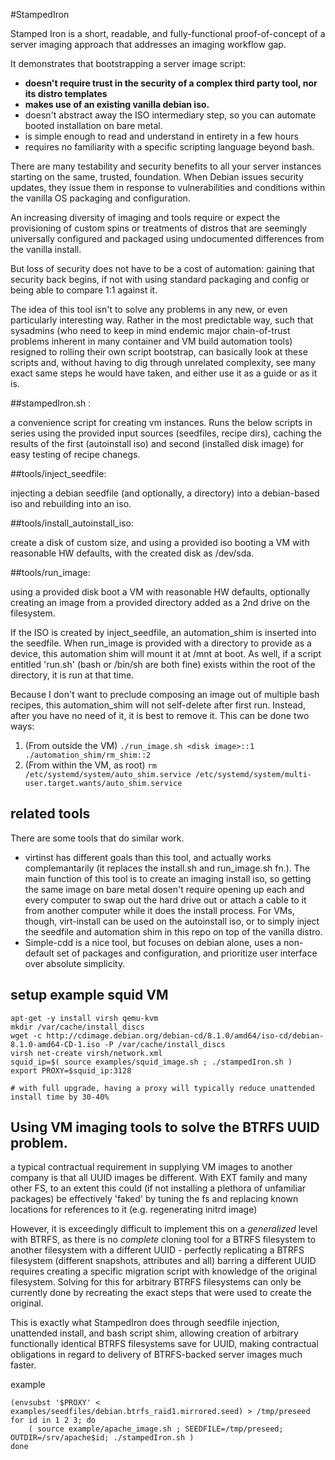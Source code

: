 #StampedIron

Stamped Iron is a short, readable, and fully-functional proof-of-concept of a server imaging approach that addresses an imaging workflow gap.

It demonstrates that bootstrapping a server image script:

- **doesn't require trust in the security of a complex third party tool, nor its distro templates**  
- **makes use of an existing vanilla debian iso.**
- doesn't abstract away the ISO intermediary step, so you can automate booted installation on bare metal.
- is simple enough to read and understand in entirety in a few hours
- requires no familiarity with a specific scripting language beyond bash.  

There are many testability and security benefits to all your server instances starting on the same, trusted, foundation. When Debian issues security updates, they issue them in response to vulnerabilities and conditions within the vanilla OS packaging and configuration.

An increasing diversity of imaging and tools require or expect the provisioning of custom spins or treatments of distros that are seemingly universally configured and packaged using undocumented differences from the vanilla install.

But loss of security does not have to be a cost of automation: gaining that security back begins, if not with using standard packaging and config or being able to compare 1:1 against it.

The idea of this tool isn't to solve any problems in any new, or even particularly interesting way. Rather in the most predictable way, such that sysadmins (who need to keep in mind endemic major chain-of-trust problems inherent in many container and VM build automation tools) resigned to rolling their own script bootstrap, can basically look at these scripts and, without having to dig through unrelated complexity, see many exact same steps he would have taken, and either use it as a guide or as it is.

##stampedIron.sh :

a convenience script for creating vm instances. Runs the below scripts in series using the provided input sources (seedfiles, recipe dirs), caching the results of the first (autoinstall iso) and second (installed disk image) for easy testing of recipe chanegs.

##tools/inject_seedfile:

injecting a debian seedfile (and optionally, a directory) into a debian-based iso and rebuilding into an iso.

##tools/install_autoinstall_iso:

create a disk of custom size, and using a provided iso booting a VM with reasonable HW defaults, with the created disk as /dev/sda.

##tools/run_image:

using a provided disk boot a VM with reasonable HW defaults, optionally creating an image from a provided directory added as a 2nd drive on the filesystem.

If the ISO is created by inject_seedfile, an automation_shim is inserted into the seedfile. When run_image is provided with a directory to provide as a device, this automation shim will mount it at /mnt at boot. As well, if a script entitled 'run.sh' (bash or /bin/sh are both fine) exists within the root of the directory, it is run at that time.

Because I don't want to preclude composing an image out of multiple bash recipes, this automation_shim will not self-delete after first run. Instead, after you have no need of it, it is best to remove it. This can be done two ways:

1. (From outside the VM) ```./run_image.sh <disk image>::1 ./automation_shim/rm_shim::2```
2. (From within the VM, as root) ```rm /etc/systemd/system/auto_shim.service /etc/systemd/system/multi-user.target.wants/auto_shim.service```

## related tools

There are some tools that do similar work.

- virtinst has different goals than this tool, and actually works complemantarily (it replaces the install.sh and run_image.sh fn.). The main function of this tool is to create an imaging install iso, so getting the same image on bare metal dosen't require opening up each and every computer to swap out the hard drive out or attach a cable to it from another computer while it does the install process. For VMs, though, virt-install can be used on the autoinstall iso, or to simply inject the seedfile and automation shim in this repo on top of the vanilla distro.
- Simple-cdd is a nice tool, but focuses on debian alone, uses a non-default set of packages and configuration, and prioritize user interface over absolute simplicity.


## setup example squid VM


```
apt-get -y install virsh qemu-kvm
mkdir /var/cache/install_discs
wget -c http://cdimage.debian.org/debian-cd/8.1.0/amd64/iso-cd/debian-8.1.0-amd64-CD-1.iso -P /var/cache/install_discs
virsh net-create virsh/network.xml
squid_ip=$( source examples/squid_image.sh ; ./stampedIron.sh )
export PROXY=$squid_ip:3128

# with full upgrade, having a proxy will typically reduce unattended install time by 30-40%
```

## Using VM imaging tools to solve the BTRFS UUID problem.

a typical contractual requirement in supplying VM images to another company is that all UUID
images be different. With EXT family and many other FS, to an extent this could (if not
installing a plethora of unfamiliar packages) be effectively 'faked' by tuning the fs
and replacing known locations for references to it (e.g. regenerating initrd image)

However, it is exceedingly difficult to implement this on a *generalized* level with BTRFS, as there is no *complete* cloning tool for a BTRFS filesystem to another filesystem with a different UUID - perfectly replicating a BTRFS filesystem (different snapshots, attributes and all) barring a different UUID requires creating a specific migration script with knowledge of the original filesystem. Solving for this for arbitrary BTRFS filesystems can only be currently done by recreating the exact steps that were used to create the original.

This is exactly what StampedIron does through seedfile injection, unattended install, and bash script shim, allowing creation of arbitrary functionally identical BTRFS filesystems save for UUID, making contractual obligations in regard to delivery of BTRFS-backed server images much faster.

example

```
(envsubst '$PROXY' < examples/seedfiles/debian.btrfs_raid1.mirrored.seed) > /tmp/preseed
for id in 1 2 3; do
    ( source example/apache_image.sh ; SEEDFILE=/tmp/preseed; OUTDIR=/srv/apache$id; ./stampedIron.sh )
done

```